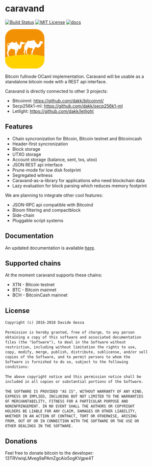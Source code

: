# caravand

[![Build Status](https://travis-ci.org/dakk/caravand.svg)](https://travis-ci.org/dakk/caravand)
[![MIT License](http://img.shields.io/badge/license-MIT-blue.svg)](https://github.com/dakk/caravand/blob/master/LICENSE)
[![docs](https://img.shields.io/badge/doc-online-blue.svg)](https://github.com/dakk/caravand/wiki)

![Logo of caravand](https://github.com/dakk/caravand/raw/master/docs/logo/logo.png)

Bitcoin fullnode OCaml implementation. 
Caravand will be usable as a standalone bitcoin node with a REST api interface.

Caravand is directly connected to other 3 projects:
- Bitcoinml: https://github.com/dakk/bitcoinml/
- Secp256k1-ml: https://github.com/dakk/secp256k1-ml 
- Letlight: https://github.com/dakk/letlight

## Features

- Chain syncronization for Bitcoin, Bitcoin testnet and Bitcoincash
- Header-first syncronization
- Block storage
- UTXO storage
- Account storage (balance, sent, txs, utxo)
- JSON REST api interface
- Prune-mode for low disk footprint
- Segregated witness
- Caravand-as-a-library for applications who need blockchain data
- Lazy evaluation for block parsing which reduces memory footprint

We are planning to integrate other cool features:
- JSON-RPC api compatible with Bitcoind
- Bloom filtering and compactblock
- Side-chain
- Pluggable script systems

## Documentation
An updated documentation is available [here](https://github.com/dakk/caravand/wiki).

## Supported chains

At the moment caravand supports these chains:
- XTN - Bitcoin testnet
- BTC - Bitcoin mainnet
- BCH - BitcoinCash mainnet

## License

```
Copyright (c) 2016-2018 Davide Gessa

Permission is hereby granted, free of charge, to any person
obtaining a copy of this software and associated documentation
files (the "Software"), to deal in the Software without
restriction, including without limitation the rights to use,
copy, modify, merge, publish, distribute, sublicense, and/or sell
copies of the Software, and to permit persons to whom the
Software is furnished to do so, subject to the following
conditions:

The above copyright notice and this permission notice shall be
included in all copies or substantial portions of the Software.

THE SOFTWARE IS PROVIDED "AS IS", WITHOUT WARRANTY OF ANY KIND,
EXPRESS OR IMPLIED, INCLUDING BUT NOT LIMITED TO THE WARRANTIES
OF MERCHANTABILITY, FITNESS FOR A PARTICULAR PURPOSE AND
NONINFRINGEMENT. IN NO EVENT SHALL THE AUTHORS OR COPYRIGHT
HOLDERS BE LIABLE FOR ANY CLAIM, DAMAGES OR OTHER LIABILITY,
WHETHER IN AN ACTION OF CONTRACT, TORT OR OTHERWISE, ARISING
FROM, OUT OF OR IN CONNECTION WITH THE SOFTWARE OR THE USE OR
OTHER DEALINGS IN THE SOFTWARE.
```


## Donations

Feel free to donate bitcoin to the developer: 13TRVwiqLMveg9aPAmZgcAix5ogKVgpe4T
